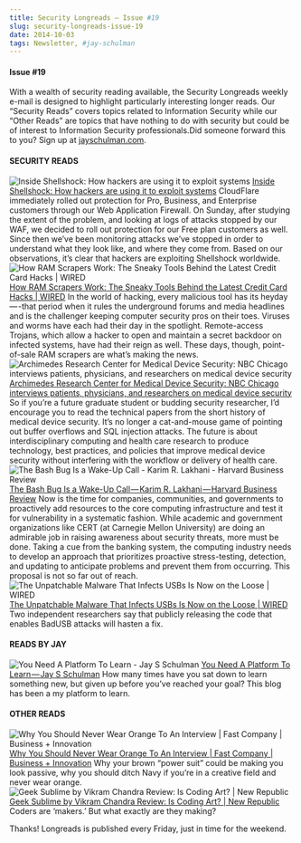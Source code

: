 ```yaml
---
title: Security Longreads — Issue #19
slug: security-longreads-issue-19
date: 2014-10-03
tags: Newsletter, #jay-schulman
---
```


#### Issue #19

With a wealth of security reading available, the Security Longreads weekly e-mail is designed to highlight particularly interesting longer reads. Our “Security Reads” covers topics related to Information Security while our “Other Reads” are topics that have nothing to do with security but could be of interest to Information Security professionals.Did someone forward this to you? Sign up at [jayschulman.com](http://www.jayschulman.com/security-longreads/).

#### SECURITY READS
![Inside Shellshock: How hackers are using it to exploit systems](__GHOST_URL__/content/images/max/800/0-Rz5ECXGe4RtV4Nop.png)
[Inside Shellshock: How hackers are using it to exploit systems](http://blog.cloudflare.com/inside-shellshock/)
CloudFlare immediately rolled out protection for Pro, Business, and Enterprise customers through our Web Application Firewall. On Sunday, after studying the extent of the problem, and looking at logs of attacks stopped by our WAF, we decided to roll out protection for our Free plan customers as well.
Since then we’ve been monitoring attacks we’ve stopped in order to understand what they look like, and where they come from. Based on our observations, it’s clear that hackers are exploiting Shellshock worldwide.
![How RAM Scrapers Work: The Sneaky Tools Behind the Latest Credit Card Hacks | WIRED](__GHOST_URL__/content/images/max/800/0-O-G5LWGtKik3-yQq.jpg)
[How RAM Scrapers Work: The Sneaky Tools Behind the Latest Credit Card Hacks | WIRED](http://feeds.wired.com/c/35185/f/661467/s/3efc1060/sc/4/l/0L0Swired0N0C20A140C0A90Cram0Escrapers0Ehow0Ethey0Ework0C/story01.htm)
In the world of hacking, every malicious tool has its heyday — -that period when it rules the underground forums and media headlines and is the challenger keeping computer security pros on their toes. Viruses and worms have each had their day in the spotlight. Remote-access Trojans, which allow a hacker to open and maintain a secret backdoor on infected systems, have had their reign as well. These days, though, point-of-sale RAM scrapers are what’s making the news.
![Archimedes Research Center for Medical Device Security: NBC Chicago interviews patients, physicians, and researchers on medical device security](__GHOST_URL__/content/images/max/800/0-KI43FM2hYDwkdvLq.png)
[Archimedes Research Center for Medical Device Security: NBC Chicago interviews patients, physicians, and researchers on medical device security](http://blog.secure-medicine.org/2014/09/nbc-chicago-interviews-patients.html)
So if you’re a future graduate student or budding security researcher, I’d encourage you to read the technical papers from the short history of medical device security. It’s no longer a cat-and-mouse game of pointing out buffer overflows and SQL injection attacks. The future is about interdisciplinary computing and health care research to produce technology, best practices, and policies that improve medical device security without interfering with the workflow or delivery of health care.
![The Bash Bug Is a Wake-Up Call - Karim R. Lakhani - Harvard Business Review](__GHOST_URL__/content/images/max/800/0-wFo8lnloLeQwRLuG.png)
[The Bash Bug Is a Wake-Up Call — Karim R. Lakhani — Harvard Business Review](http://blogs.hbr.org/2014/09/the-bash-bug-is-a-wake-up-call/?utm_source=feedburner&amp;utm_medium=feed&amp;utm_campaign=Feed%3A+harvardbusiness+%28HBR.org%29)
Now is the time for companies, communities, and governments to proactively add resources to the core computing infrastructure and test it for vulnerability in a systematic fashion. While academic and government organizations like CERT (at Carnegie Mellon University) are doing an admirable job in raising awareness about security threats, more must be done. Taking a cue from the banking system, the computing industry needs to develop an approach that prioritizes proactive stress-testing, detection, and updating to anticipate problems and prevent them from occurring. This proposal is not so far out of reach.
![The Unpatchable Malware That Infects USBs Is Now on the Loose | WIRED](__GHOST_URL__/content/images/max/800/0-b4mMMpmqDIuryAxj.jpg)
[The Unpatchable Malware That Infects USBs Is Now on the Loose | WIRED](http://feeds.wired.com/c/35185/f/661467/s/3f0bb3be/sc/4/l/0L0Swired0N0C20A140C10A0Ccode0Epublished0Efor0Eunfixable0Eusb0Eattack0C/story01.htm)
Two independent researchers say that publicly releasing the code that enables BadUSB attacks will hasten a fix.

#### READS BY JAY
![You Need A Platform To Learn - Jay S Schulman](__GHOST_URL__/content/images/max/800/0-naQZXzSmz6hTZfVR.jpg)
[You Need A Platform To Learn — Jay S Schulman](http://www.jayschulman.com/you-need-a-platform-to-learn/)
How many times have you sat down to learn something new, but given up before you’ve reached your goal? This blog has been a my platform to learn.

#### OTHER READS
![Why You Should Never Wear Orange To An Interview | Fast Company | Business + Innovation](__GHOST_URL__/content/images/max/800/0-KpDgKyo3qi0yO1yO.jpg)
[Why You Should Never Wear Orange To An Interview | Fast Company | Business + Innovation](http://www.fastcompany.com/3036012/how-to-be-a-success-at-everything/why-you-should-never-wear-orange-to-an-interview?utm_source=nextdraft&amp;utm_medium=email)
Why your brown “power suit” could be making you look passive, why you should ditch Navy if you’re in a creative field and never wear orange.
![Geek Sublime by Vikram Chandra Review: Is Coding Art? | New Republic](__GHOST_URL__/content/images/max/800/0-AtDeBO8Nk99Vm266.jpg)
[Geek Sublime by Vikram Chandra Review: Is Coding Art? | New Republic](http://www.newrepublic.com/article/119215/geek-sublime-vikram-chandra-review-coding-art?utm_source=digg&amp;utm_medium=email)
Coders are ‘makers.’ But what exactly are they making?

Thanks! Longreads is published every Friday, just in time for the weekend.

